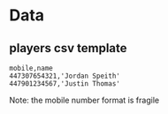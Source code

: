# Data

## players csv template

```
mobile,name
447307654321,'Jordan Speith'
447901234567,'Justin Thomas'
```
Note: the mobile number format is fragile

